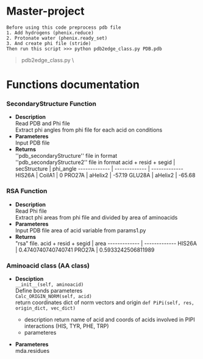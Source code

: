 # Master-project
    Before using this code preprocess pdb file
    1. Add hydrogens (phenix.reduce)
    2. Protonate water (phenix.ready_set)
    3. And create phi file (stride)
    Then run this script >>> python pdb2edge_class.py PDB.pdb




> pdb2edge_class.py \
# Functions documentation

### SecondaryStructure Function
- **Description**\
Read PDB and Phi file \
Extract phi angles from phi file for each acid on conditions
- **Parameteres**\
Input PDB file 
- **Returns**\
''pdb_secondaryStructure'' file in format\
''pdb_secondaryStructure2'' file in format
  acid + resid + segid | secStructure | phi_angle
  ------------- | ------------- | ------------- 
  HIS26A	| CoilA1	| 0
  PRO27A	| aHelix2	| -57.19
  GLU28A	| aHelix2 | -65.68 

### RSA Function
- **Description**\
Read Phi file \
Extract phi areas from phi file and divided by area of aminoacids
- **Parameteres**\
Input PDB file 
area of acid variable from params1.py
- **Returns**\
"rsa" file. 
  acid + resid + segid | area 
  ------------- | -------------
  HIS26A | 0.4740740740740741
  PRO27A | 0.5933242506811989

### Aminoacid class (AA class)
- **Desciption**\
`__init__(self, aminoacid)`\
Define bonds parameteres\
`Calc_ORIGIN_NORM(self, acid)`\
return coordinates dict of norm vectors and origin
`def PiPi(self, res, origin_dict, vec_dict)`
    - description
    return name of acid and coords of acids involved in PIPI interactions (HIS, TYR, PHE, TRP)
    - parameteres
    
    
- **Parameteres**\
mda.residues
